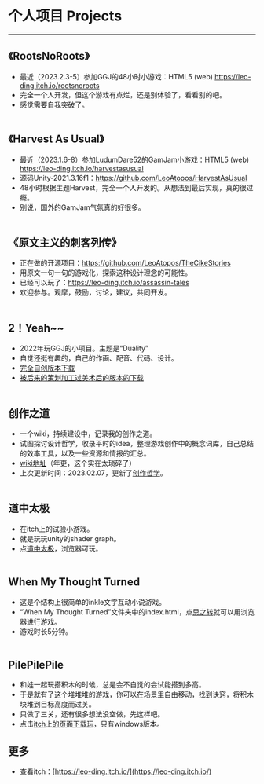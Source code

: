 
<h1>个人项目 Projects</h1>

----

## **《RootsNoRoots》**
  - 最近（2023.2.3-5）参加GGJ的48小时小游戏：HTML5 (web) https://leo-ding.itch.io/rootsnoroots
  - 完全一个人开发，但这个游戏有点烂，还是别体验了，看看别的吧。
  - 感觉需要自我突破了。
<br><br>

## **《Harvest As Usual》**
  - 最近（2023.1.6-8）参加LudumDare52的GamJam小游戏：HTML5 (web) https://leo-ding.itch.io/harvestasusual
  - 源码Unity-2021.3.16f1：https://github.com/LeoAtopos/HarvestAsUsual
  - 48小时根据主题Harvest，完全一个人开发的。从想法到最后实现，真的很过瘾。
  - 别说，国外的GamJam气氛真的好很多。
<br><br>
## **《原文主义的刺客列传》**
  - 正在做的开源项目：https://github.com/LeoAtopos/TheCikeStories
  - 用原文一句一句的游戏化，探索这种设计理念的可能性。
  - 已经可以玩了：https://leo-ding.itch.io/assassin-tales
  - 欢迎参与。观摩，鼓励，讨论，建议，共同开发。
<br><br>
## **2！Yeah~~**
  * 2022年玩GGJ的小项目。主题是“Duality”
  * 自觉还挺有趣的，自己的作画、配音、代码、设计。
  * [完全自创版本下载](https://www.gmhub.com/game/329)
  * [被后来的策划加工过美术后的版本的下载](https://globalgamejam.org/2022/games/duality%EF%BC%81yeah-3)
<br><br>

## **创作之道**
  * 一个wiki，持续建设中，记录我的创作之道。
  * 试图探讨设计哲学，收录平时的idea，整理游戏创作中的概念词库，自己总结的效率工具，以及一些资源和情报的汇总。
  * [wiki地址](https://github.com/LeoAtopos/wogc/wiki)（年更，这个实在太琐碎了）
  * 上次更新时间：2023.02.07，更新了[创作哲学](https://github.com/LeoAtopos/wogc/wiki/%E5%88%9B%E4%BD%9C%E5%93%B2%E5%AD%A6)。
<br><br>

## **道中太极**
  * 在itch上的试验小游戏。
  * 就是玩玩unity的shader graph。
  * 点[道中太极](https://leo-ding.itch.io/taijiontheway)，浏览器可玩。
<br><br>

## **When My Thought Turned**
  * 这是个结构上很简单的inkle文字互动小说游戏。
  * “When My Thought Turned”文件夹中的index.html，点[思之转](https://leoatopos.github.io/WMTT/When%20My%20Thought%20Turned/index.html)就可以用浏览器进行游戏。
  * 游戏时长5分钟。
<br><br>

## **PilePilePile**
  * 和娃一起玩搭积木的时候，总是会不自觉的尝试能搭到多高。
  * 于是就有了这个堆堆堆的游戏，你可以在场景里自由移动，找到诀窍，将积木块堆到目标高度而过关。
  * 只做了三关，还有很多想法没空做，先这样吧。
  * 点击[itch上的页面下载玩](https://leo-ding.itch.io/pilepilepile)，只有windows版本。




## 更多
  * 查看itch：[https://leo-ding.itch.io/](https://leo-ding.itch.io/)
